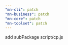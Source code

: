 ```yaml
---
"mn-cli": patch
"mn-business": patch
"mn-core": patch
"mn-toolset": patch
---
```


add subPackage script/cp.js
